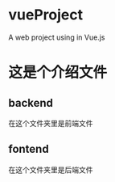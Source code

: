 # vueProject
A web project using in Vue.js

# 这是个介绍文件
 ## backend
  在这个文件夹里是前端文件
 ## fontend
  在这个文件夹里是后端文件